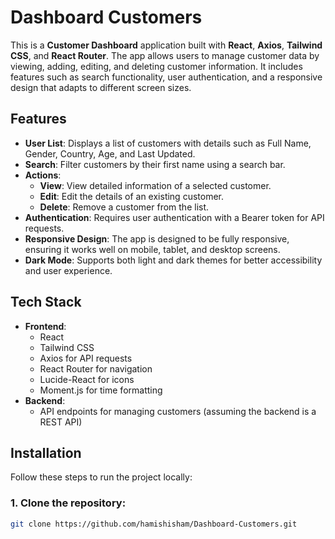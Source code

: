 # Dashboard Customers

This is a **Customer Dashboard** application built with **React**, **Axios**, **Tailwind CSS**, and **React Router**. The app allows users to manage customer data by viewing, adding, editing, and deleting customer information. It includes features such as search functionality, user authentication, and a responsive design that adapts to different screen sizes.

## Features

- **User List**: Displays a list of customers with details such as Full Name, Gender, Country, Age, and Last Updated.
- **Search**: Filter customers by their first name using a search bar.
- **Actions**:
  - **View**: View detailed information of a selected customer.
  - **Edit**: Edit the details of an existing customer.
  - **Delete**: Remove a customer from the list.
- **Authentication**: Requires user authentication with a Bearer token for API requests.
- **Responsive Design**: The app is designed to be fully responsive, ensuring it works well on mobile, tablet, and desktop screens.
- **Dark Mode**: Supports both light and dark themes for better accessibility and user experience.

## Tech Stack

- **Frontend**: 
  - React
  - Tailwind CSS
  - Axios for API requests
  - React Router for navigation
  - Lucide-React for icons
  - Moment.js for time formatting
- **Backend**: 
  - API endpoints for managing customers (assuming the backend is a REST API)

## Installation

Follow these steps to run the project locally:

### 1. Clone the repository:

```bash
git clone https://github.com/hamishisham/Dashboard-Customers.git


